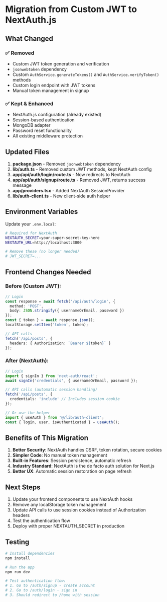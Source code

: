 # Migration from Custom JWT to NextAuth.js

## What Changed

### ✅ Removed
- Custom JWT token generation and verification
- `jsonwebtoken` dependency
- Custom `AuthService.generateTokens()` and `AuthService.verifyToken()` methods
- Custom login endpoint with JWT tokens
- Manual token management in signup

### ✅ Kept & Enhanced
- NextAuth.js configuration (already existed)
- Session-based authentication
- MongoDB adapter
- Password reset functionality
- All existing middleware protection

## Updated Files

1. **package.json** - Removed `jsonwebtoken` dependency
2. **lib/auth.ts** - Removed custom JWT methods, kept NextAuth config
3. **app/api/auth/login/route.ts** - Now redirects to NextAuth
4. **app/api/auth/signup/route.ts** - Removed JWT, returns success message
5. **app/providers.tsx** - Added NextAuth SessionProvider
6. **lib/auth-client.ts** - New client-side auth helper

## Environment Variables

Update your `.env.local`:

```bash
# Required for NextAuth
NEXTAUTH_SECRET=your-super-secret-key-here
NEXTAUTH_URL=http://localhost:3000

# Remove these (no longer needed)
# JWT_SECRET=...
```

## Frontend Changes Needed

### Before (Custom JWT):
```typescript
// Login
const response = await fetch('/api/auth/login', {
  method: 'POST',
  body: JSON.stringify({ usernameOrEmail, password })
});
const { token } = await response.json();
localStorage.setItem('token', token);

// API calls
fetch('/api/posts', {
  headers: { Authorization: `Bearer ${token}` }
});
```

### After (NextAuth):
```typescript
// Login
import { signIn } from 'next-auth/react';
await signIn('credentials', { usernameOrEmail, password });

// API calls (automatic session handling)
fetch('/api/posts', {
  credentials: 'include' // Includes session cookie
});

// Or use the helper
import { useAuth } from '@/lib/auth-client';
const { login, user, isAuthenticated } = useAuth();
```

## Benefits of This Migration

1. **Better Security**: NextAuth handles CSRF, token rotation, secure cookies
2. **Simpler Code**: No manual token management
3. **Built-in Features**: Session persistence, automatic refresh
4. **Industry Standard**: NextAuth is the de facto auth solution for Next.js
5. **Better UX**: Automatic session restoration on page refresh

## Next Steps

1. Update your frontend components to use NextAuth hooks
2. Remove any localStorage token management
3. Update API calls to use session cookies instead of Authorization headers
4. Test the authentication flow
5. Deploy with proper NEXTAUTH_SECRET in production

## Testing

```bash
# Install dependencies
npm install

# Run the app
npm run dev

# Test authentication flow:
# 1. Go to /auth/signup - create account
# 2. Go to /auth/login - sign in
# 3. Should redirect to /home with session
```